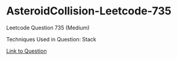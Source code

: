 # AsteroidCollision-Leetcode-735

Leetcode Question 735 (Medium)

Techniques Used in Question:
Stack

[Link to Question](https://leetcode.com/problems/asteroid-collision/)
